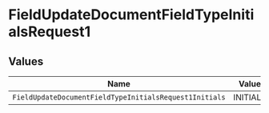 # FieldUpdateDocumentFieldTypeInitialsRequest1


## Values

| Name                                                   | Value                                                  |
| ------------------------------------------------------ | ------------------------------------------------------ |
| `FieldUpdateDocumentFieldTypeInitialsRequest1Initials` | INITIALS                                               |